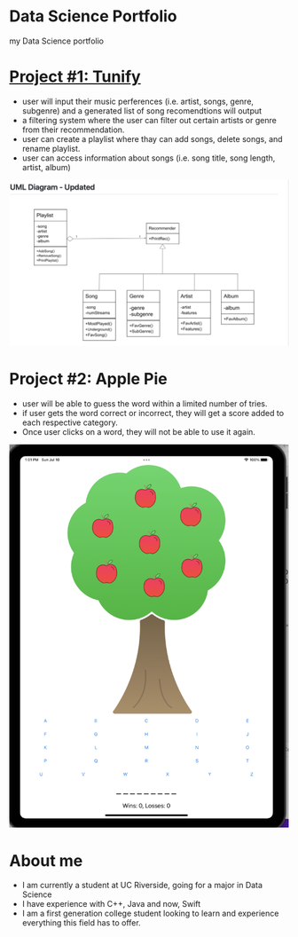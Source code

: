# Data Science Portfolio
my Data Science portfolio

# [Project #1: Tunify](https://github.com/girumyay/cs100final.git)
- user will input their music perferences (i.e. artist, songs, genre, subgenre) and a generated list of song recomendtions will output
- a filtering system where the user can filter out certain artists or genre from their recommendation.
- user can create a playlist where thay can add songs, delete songs, and rename playlist.
- user can access information about songs (i.e. song title, song length, artist, album)

![](https://github.com/girumyay/DSPortfolio/blob/main/UML%20Diagram%20Tunify.png)

# Project #2: Apple Pie
- user will be able to guess the word within a limited number of tries.
- if user gets the word correct or incorrect, they will get a score added to each respective category.
- Once user clicks on a word, they will not be able to use it again.

![](https://github.com/girumyay/DSPortfolio/blob/main/Apple%20Pie.png)

# About me
- I am currently a student at UC Riverside, going for a major in Data Science
- I have experience with C++, Java and now, Swift
- I am a first generation college student looking to learn and experience everything this field has to offer.

